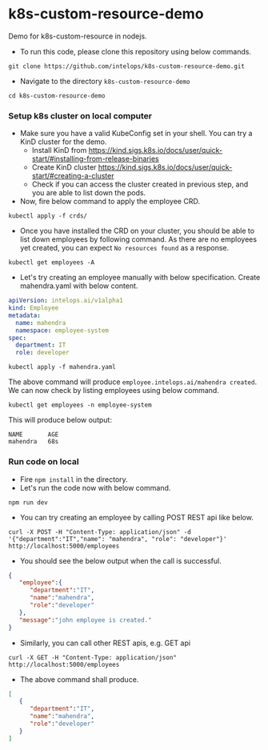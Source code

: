 # k8s-custom-resource-demo
Demo for k8s-custom-resource in nodejs.

- To run this code, please clone this repository using below commands.
```shell
git clone https://github.com/intelops/k8s-custom-resource-demo.git
```
- Navigate to the directory `k8s-custom-resource-demo`
```shell
cd k8s-custom-resource-demo
```
### Setup k8s cluster on local computer
- Make sure you have a valid KubeConfig set in your shell. You can try a KinD cluster for the demo.
  - Install KinD from https://kind.sigs.k8s.io/docs/user/quick-start/#installing-from-release-binaries
  - Create KinD cluster https://kind.sigs.k8s.io/docs/user/quick-start/#creating-a-cluster
  - Check if you can access the cluster created in previous step, and you are able to list down the pods.
- Now, fire below command to apply the employee CRD.
```shell
kubectl apply -f crds/
```
- Once you have installed the CRD on your cluster, you should be able to list down employees by following command. As there are no employees yet created, you can expect `No resources found` as a response.
```shell
kubectl get employees -A
```
- Let's try creating an employee manually with below specification. Create mahendra.yaml with below content.
```yaml
apiVersion: intelops.ai/v1alpha1
kind: Employee
metadata:
  name: mahendra
  namespace: employee-system
spec:
  department: IT
  role: developer
```
```shell
kubectl apply -f mahendra.yaml
```
The above command will produce `employee.intelops.ai/mahendra created`. We can now check by listing employees using below command.
```shell
kubectl get employees -n employee-system
```
This will produce below output:
```shell
NAME       AGE
mahendra   68s
```
### Run code on local
- Fire `npm install` in the directory.
- Let's run the code now with below command.
```shell
npm run dev
```
- You can try creating an employee by calling POST REST api like below.
```shell
curl -X POST -H "Content-Type: application/json" -d '{"department":"IT","name": "mahendra", "role": "developer"}' http://localhost:5000/employees
```
- You should see the below output when the call is successful.
```json
{
   "employee":{
      "department":"IT",
      "name":"mahendra",
      "role":"developer"
   },
   "message":"john employee is created."
}
```
- Similarly, you can call other REST apis, e.g. GET api
```shell
curl -X GET -H "Content-Type: application/json"  http://localhost:5000/employees
```
- The above command shall produce.
```json
[
   {
      "department":"IT",
      "name":"mahendra",
      "role":"developer"
   }
]
```

